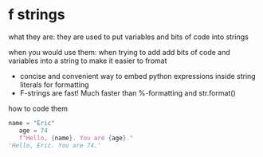 # f strings

what they are:
they are used to put variables and bits of code into strings

when you would use them:
when trying to add add bits of code and variables into a string to make it easier to fromat

* concise and convenient way to embed python expressions inside string literals for formatting
* F-strings are fast! Much faster than %-formatting and str.format()

how to code them

```python
name = "Eric"
   age = 74
   f"Hello, {name}. You are {age}."
'Hello, Eric. You are 74.'
```
